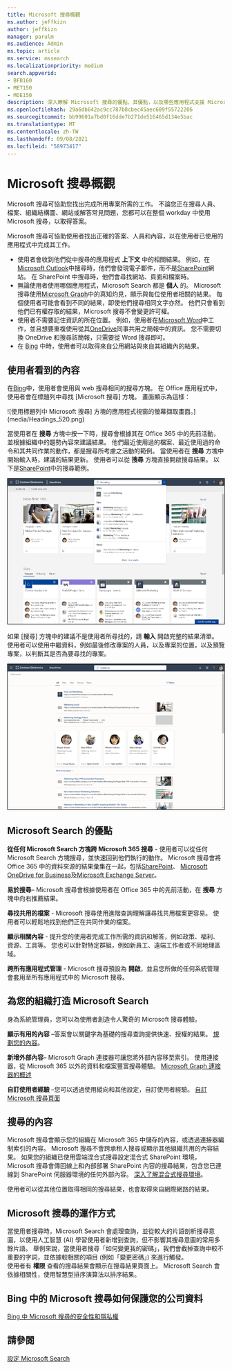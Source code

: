 ```yaml
---
title: Microsoft 搜尋概觀
ms.author: jeffkizn
author: jeffkizn
manager: parulm
ms.audience: Admin
ms.topic: article
ms.service: mssearch
ms.localizationpriority: medium
search.appverid:
- BFB160
- MET150
- MOE150
description: 深入瞭解 Microsoft 搜尋的優點、其優點，以及哪些應用程式支援 Microsoft 搜尋。
ms.openlocfilehash: 29a6db642ac9cc787b8cbec45aec609f55722206
ms.sourcegitcommit: bb99601a7bd0f16dde7b271de516465d134e5bac
ms.translationtype: MT
ms.contentlocale: zh-TW
ms.lasthandoff: 09/08/2021
ms.locfileid: "58973417"
---
```

# <a name="overview-of-microsoft-search"></a>Microsoft 搜尋概觀

Microsoft 搜尋可協助您找出完成所用專案所需的工作。 不論您正在搜尋人員、檔案、組織結構圖、網站或解答常見問題，您都可以在整個 workday 中使用 Microsoft 搜尋，以取得答案。

Microsoft 搜尋可協助使用者找出正確的答案、人員和內容，以在使用者已使用的應用程式中完成其工作。

- 使用者會收到他們從中搜尋的應用程式 **上下文** 中的相關結果。 例如，在[Microsoft Outlook](https://www.microsoft.com/outlook)中搜尋時，他們會發現電子郵件，而不是[SharePoint](http://sharepoint.com/)網站。 在 SharePoint 中搜尋時，他們會尋找網站、頁面和檔案時。
- 無論使用者使用哪個應用程式，Microsoft Search 都是 **個人** 的。 Microsoft 搜尋使用[Microsoft Graph](https://developer.microsoft.com/graph/)中的真知灼見，顯示與每位使用者相關的結果。 每個使用者可能會看到不同的結果，即使他們搜尋相同文字亦然。 他們只會看到他們已有權存取的結果，Microsoft 搜尋不會變更許可權。
- 使用者不需要記住資訊的所在位置。 例如，使用者在[Microsoft Word](https://products.office.com/word)中工作，並且想要重複使用從其[OneDrive](https://onedrive.live.com/about/)同事共用之簡報中的資訊。 您不需要切換 OneDrive 和搜尋該簡報，只需要從 Word 搜尋即可。
- 在 [Bing](https://bing.com) 中時，使用者可以取得來自公用網站與來自其組織內的結果。

## <a name="what-users-see"></a>使用者看到的內容

在[Bing](https://bing.com)中，使用者會使用與 web 搜尋相同的搜尋方塊。 在 Office 應用程式中，使用者會在標題列中尋找 [Microsoft 搜尋] 方塊。 畫面顯示為這樣：

![使用標題列中 Microsoft 搜尋] 方塊的應用程式視窗的螢幕擷取畫面。](media/Headings_520.png)

當使用者在 **搜尋** 方塊中按一下時，搜尋會根據其在 Office 365 中的先前活動，並根據組織中的趨勢內容來建議結果。 他們最近使用過的檔案、最近使用過的命令和其共同作業的動作，都是搜尋所考慮之活動的範例。 當使用者在 **搜尋** 方塊中開始輸入時，建議的結果更新。 使用者可以從 **搜尋** 方塊直接開啟搜尋結果。 以下是[SharePoint](http://sharepoint.com/)中的搜尋範例。

![包含查詢及建議結果的 Microsoft 搜尋方塊的螢幕擷取畫面。](media/SERP_text_520.png)

如果 [搜尋] 方塊中的建議不是使用者所尋找的，請 **輸入** 開啟完整的結果清單。 使用者可以使用中繼資料，例如最後修改專案的人員，以及專案的位置，以及預覽專案，以判斷其是否為要尋找的專案。

![Microsoft 搜尋結果頁面的螢幕擷取畫面。](media/search_box.png)

## <a name="benefits-of-microsoft-search"></a>Microsoft Search 的優點

**從任何 Microsoft Search 方塊跨 Microsoft 365 搜尋** - 使用者可以從任何 Microsoft Search 方塊搜尋，並快速回到他們執行的動作。 Microsoft 搜尋會將 Office 365 中的資料來源的結果彙集在一起，包括[SharePoint](http://sharepoint.com/)、 [Microsoft OneDrive for Business](https://onedrive.live.com/about/business/)及[Microsoft Exchange Server](https://products.office.com/exchange/microsoft-exchange-server)。

**易於搜尋**– Microsoft 搜尋會根據使用者在 Office 365 中的先前活動，在 **搜尋** 方塊中向右推薦結果。

**尋找共用的檔案** - Microsoft 搜尋使用進階查詢理解讓尋找共用檔案更容易。 使用者可以輕鬆地找到他們正在共同作業的檔案。

**顯示相關內容** - 提升您的使用者完成工作所需的資訊和解答，例如政策、福利、資源、工具等。 您也可以針對特定群組，例如新員工、遠端工作者或不同地理區域。

**跨所有應用程式管理** - Microsoft 搜尋預設為 **開啟**，並且您所做的任何系統管理會套用至所有應用程式中的 Microsoft 搜尋。

## <a name="tailoring-microsoft-search-to-your-organization"></a>為您的組織打造 Microsoft Search

身為系統管理員，您可以為使用者創造令人驚奇的 Microsoft 搜尋體驗。

**顯示有用的內容** –答案會以關鍵字為基礎的搜尋查詢提供快速、授權的結果。 [規劃您的內容](plan-your-content.md)。

**新增外部內容**– Microsoft Graph 連接器可讓您將外部內容移至索引。 使用連接器，從 Microsoft 365 以外的資料和檔案豐富搜尋體驗。 [Microsoft Graph 連接器的概述](connectors-overview.md)

**自訂使用者經驗** –您可以透過使用縱向和其他設定，自訂使用者經驗。 [自訂 Microsoft 搜尋頁面](customize-search-page.md)

## <a name="what-content-is-searched"></a>搜尋的內容

Microsoft 搜尋會顯示您的組織在 Microsoft 365 中儲存的內容，或透過連接器編制索引的內容。 Microsoft 搜尋不會跨承租人搜尋或顯示其他組織共用的內容結果。 如果您的組織已使用雲端混合式搜尋設定混合式 SharePoint 環境，Microsoft 搜尋會傳回線上和內部部署 SharePoint 內容的搜尋結果，包含您已連線到 SharePoint 伺服器環境的任何外部內容。 [深入了解混合式搜尋環境](/sharepoint/hybrid/learn-about-cloud-hybrid-search-for-sharepoint)。

使用者可以從其他位置取得相同的搜尋結果，也會取得來自網際網路的結果。

## <a name="how-microsoft-search-works"></a>Microsoft 搜尋的運作方式

當使用者搜尋時，Microsoft Search 會處理查詢，並從較大的片語剖析搜尋意圖，以使用人工智慧 (AI) 學習使用者新增到查詢，但不影響其搜尋意圖的常用多餘片語。 舉例來說，當使用者搜尋「如何變更我的密碼」，我們會截掉查詢中較不重要的字詞，並依據較相關的項目 (例如「變更密碼」) 來進行觸發。  
使用者有 **權限** 查看的搜尋結果會顯示在搜尋結果頁面上。 Microsoft Search 會依據相關性，使用智慧型排序演算法以排序結果。

## <a name="how-microsoft-search-in-bing-protects-your-company-data"></a>Bing 中的 Microsoft 搜尋如何保護您的公司資料

[Bing 中 Microsoft 搜尋的安全性和隱私權](security-for-search.md)

## <a name="see-also"></a>請參閱

[設定 Microsoft Search](setup-microsoft-search.md)